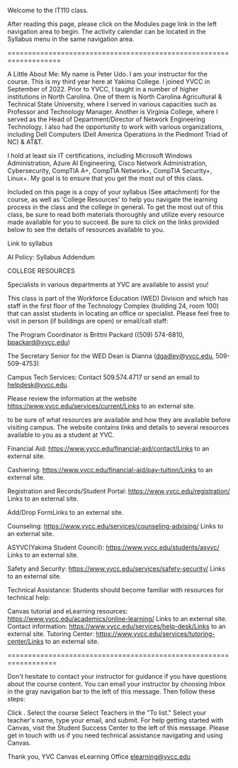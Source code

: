 Welcome to the IT110 class.   

After reading this page, please click on the Modules page link in the left navigation area to begin.  The activity calendar can be located in the Syllabus menu in the same navigation area. 

===================================================================

A Little About Me: My name is Peter Udo. I am your instructor for the course. This is my third year here at Yakima College. I joined YVCC in September of 2022. Prior to YVCC, I taught in a number of higher institutions in North Carolina.  One of them is North Carolina Agricultural & Technical State University, where I served in various capacities such as Professor and Technology Manager. Another is Virginia College, where I served as the Head of Department/Director of Network Engineering Technology. I also had the opportunity to work with various organizations, including Dell Computers (Dell America Operations in the Piedmont Triad of NC) & AT&T.

I hold at least six IT certifications, including Microsoft Windows Administration, Azure  AI Engineering, Cisco Network Administration, Cybersecurity, CompTIA A+, CompTIA Network+, CompTIA Security+, Linux+. My goal is to ensure that you get the most out of this class.

Included on this page is a copy of your syllabus (See attachment) for the course, as well as 'College Resources' to help you navigate the learning process in the class and the college in general. To get the most out of this class, be sure to read both materials thoroughly and utilize every resource made available for you to succeed. Be sure to click on the links provided below to see the details of resources available to you.

 

Link to syllabus

AI Policy: Syllabus Addendum

COLLEGE RESOURCES

Specialists in various departments at YVC are available to assist you!

This class is part of the Workforce Education (WED) Division and which has staff in the first floor of the Technology Complex (building 24, room 100) that can assist students in locating an office or specialist. Please feel free to visit in person (if buildings are open) or email/call staff:

The Program Coordinator is Brittni Packard ((509) 574-6810, bpackard@yvcc.edu)

The Secretary Senior for the WED Dean is Dianna (dgadley@yvcc.edu, 509-509-4753)

Campus Tech Services: Contact 509.574.4717 or send an email to helpdesk@yvcc.edu.

 

Please review the information at the website https://www.yvcc.edu/services/current/Links to an external site.

 to be sure of what resources are available and how they are available before visiting campus. The website contains links and details to several resources available to you as a student at YVC.

 

Financial Aid: https://www.yvcc.edu/financial-aid/contact/Links to an external site.

Cashiering: https://www.yvcc.edu/financial-aid/pay-tuition/Links to an external site.

Registration and Records/Student Portal: https://www.yvcc.edu/registration/ Links to an external site.

Add/Drop FormLinks to an external site.

Counseling: https://www.yvcc.edu/services/counseling-advising/ Links to an external site.

ASYVC(Yakima Student Council): https://www.yvcc.edu/students/asyvc/ Links to an external site.

Safety and Security: https://www.yvcc.edu/services/safety-security/ Links to an external site.

Technical Assistance: Students should become familiar with resources for technical help:

Canvas tutorial and eLearning resources: https://www.yvcc.edu/academics/online-learning/ Links to an external site.
Contact information: https://www.yvcc.edu/services/help-desk/Links to an external site.
Tutoring Center: https://www.yvcc.edu/services/tutoring-center/Links to an external site.

 

==================================================================

Don't hesitate to contact your instructor for guidance if you have questions about the course content.  You can email your instructor by choosing Inbox in the gray navigation bar to the left of this message.  Then follow these steps:

Click <Compose a new message>.
Select the course
Select Teachers in the "To list."
Select your teacher's name, type your email, and submit.
For help getting started with Canvas, visit the Student Success Center to the left of this message.  Please get in touch with us if you need technical assistance navigating and using Canvas.

Thank you,
YVC Canvas eLearning Office
elearning@yvcc.edu

